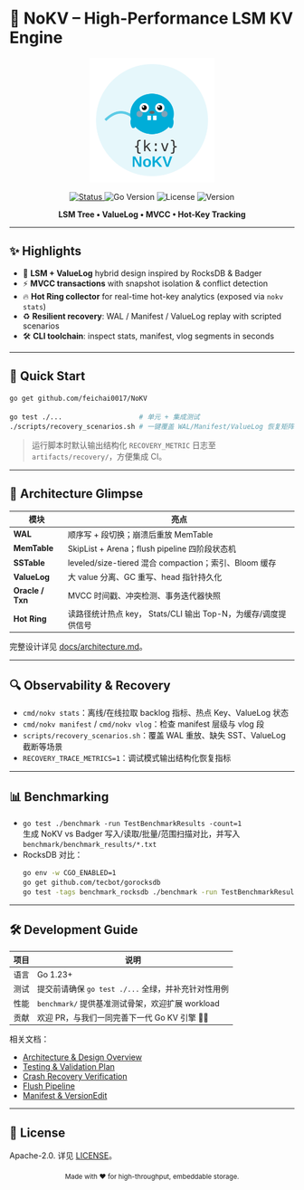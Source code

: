 # 🚀 NoKV – High-Performance LSM KV Engine

<div align="center">
  <img src="./img/logo.svg" width="220" alt="NoKV Logo" />
  <p>
    <a href="https://github.com/feichai0017/NoKV/actions">
      <img src="https://img.shields.io/badge/status-active-success.svg" alt="Status"/>
    </a>
    <img src="https://img.shields.io/badge/go-1.23+-blue.svg" alt="Go Version"/>
    <img src="https://img.shields.io/badge/license-Apache%202.0-yellow.svg" alt="License"/>
    <img src="https://img.shields.io/badge/version-1.0.0-blue.svg" alt="Version"/>
  </p>
  <p><strong>LSM Tree • ValueLog • MVCC • Hot-Key Tracking</strong></p>
</div>

---

## ✨ Highlights

- 🔁 **LSM + ValueLog** hybrid design inspired by RocksDB & Badger  
- ⚡ **MVCC transactions** with snapshot isolation & conflict detection  
- 🔥 **Hot Ring collector** for real-time hot-key analytics (exposed via `nokv stats`)  
- ♻️ **Resilient recovery**: WAL / Manifest / ValueLog replay with scripted scenarios  
- 🛠️ **CLI toolchain**: inspect stats, manifest, vlog segments in seconds  

---

## 🚀 Quick Start

```bash
go get github.com/feichai0017/NoKV

go test ./...                   # 单元 + 集成测试
./scripts/recovery_scenarios.sh # 一键覆盖 WAL/Manifest/ValueLog 恢复矩阵
```

> 运行脚本时默认输出结构化 `RECOVERY_METRIC` 日志至 `artifacts/recovery/`，方便集成 CI。

---

## 🧱 Architecture Glimpse

| 模块 | 亮点 |
| ---- | ---- |
| **WAL** | 顺序写 + 段切换；崩溃后重放 MemTable |
| **MemTable** | SkipList + Arena；flush pipeline 四阶段状态机 |
| **SSTable** | leveled/size-tiered 混合 compaction；索引、Bloom 缓存 |
| **ValueLog** | 大 value 分离、GC 重写、head 指针持久化 |
| **Oracle / Txn** | MVCC 时间戳、冲突检测、事务迭代器快照 |
| **Hot Ring** | 读路径统计热点 key， Stats/CLI 输出 Top-N，为缓存/调度提供信号 |

完整设计详见 [docs/architecture.md](docs/architecture.md)。

---

## 🔍 Observability & Recovery

- `cmd/nokv stats`：离线/在线拉取 backlog 指标、热点 Key、ValueLog 状态  
- `cmd/nokv manifest` / `cmd/nokv vlog`：检查 manifest 层级与 vlog 段  
- `scripts/recovery_scenarios.sh`：覆盖 WAL 重放、缺失 SST、ValueLog 截断等场景  
- `RECOVERY_TRACE_METRICS=1`：调试模式输出结构化恢复指标  

---

## 📊 Benchmarking

- `go test ./benchmark -run TestBenchmarkResults -count=1`  
  生成 NoKV vs Badger 写入/读取/批量/范围扫描对比，并写入 `benchmark/benchmark_results/*.txt`  
- RocksDB 对比：  
  ```bash
  go env -w CGO_ENABLED=1
  go get github.com/tecbot/gorocksdb
  go test -tags benchmark_rocksdb ./benchmark -run TestBenchmarkResults -count=1
  ```

---

## 🛠️ Development Guide

| 项目 | 说明 |
| ---- | ---- |
| 语言 | Go 1.23+ |
| 测试 | 提交前请确保 `go test ./...` 全绿，并补充针对性用例 |
| 性能 | `benchmark/` 提供基准测试骨架，欢迎扩展 workload |
| 贡献 | 欢迎 PR，与我们一同完善下一代 Go KV 引擎 🧑‍💻 |

相关文档：
- [Architecture & Design Overview](docs/architecture.md)
- [Testing & Validation Plan](docs/testing.md)
- [Crash Recovery Verification](docs/recovery.md)
- [Flush Pipeline](docs/flush.md)
- [Manifest & VersionEdit](docs/manifest.md)

---

## 📄 License

Apache-2.0. 详见 [LICENSE](LICENSE)。

<div align="center">
  <sub>Made with ❤️ for high-throughput, embeddable storage.</sub>
</div>

